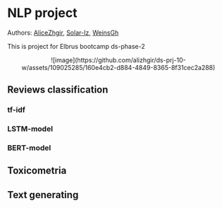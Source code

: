 # NLP project

Authors: [AliceZhgir](https://github.com/alizhgir), [Solar-Iz](https://github.com/Solar-Iz), [WeinsGh](https://github.com/WeinsGH) 

This is project for Elbrus bootcamp ds-phase-2
<div align="center">
![image](https://github.com/alizhgir/ds-prj-10-w/assets/109025285/160e4cb2-d884-4849-8365-8f31cec2a288)
</div>

## Reviews classification

### tf-idf

### LSTM-model

### BERT-model

## Toxicometria

## Text generating
